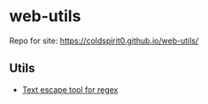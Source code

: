 # web-utils

Repo for site: https://coldspirit0.github.io/web-utils/

## Utils
* [Text escape tool for regex](https://coldspirit0.github.io/web-utils/text-escape-tool.html)